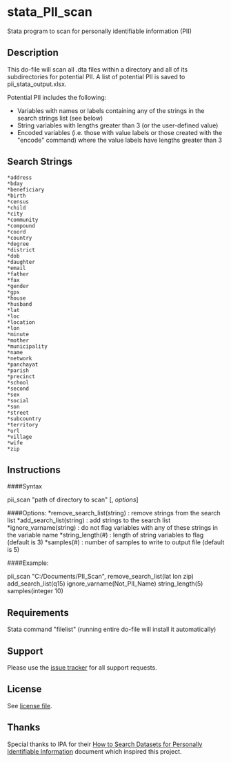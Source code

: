 # stata_PII_scan
Stata program to scan for personally identifiable information (PII)

## Description

This do-file will scan all .dta files within a directory and all of its subdirectories for potential PII. A list of potential PII is saved to pii_stata_output.xlsx.

Potential PII includes the following: 
- Variables with names or labels containing any of the strings in the search strings list (see below)
- String variables with lengths greater than 3 (or the user-defined value)
- Encoded variables (i.e. those with value labels or those created with the "encode" command) where the value labels have lengths greater than 3

## Search Strings 

	*address
	*bday
	*beneficiary
	*birth 
	*census
	*child
	*city
	*community
	*compound
	*coord
	*country
	*degree
	*district
	*dob
	*daughter
	*email
	*father
	*fax
	*gender
	*gps
	*house
	*husband
	*lat
	*loc 
	*location
	*lon
	*minute
	*mother
	*municipality
	*name
	*network
	*panchayat
	*parish
	*precinct
	*school
	*second
	*sex
	*social
	*son
	*street
	*subcountry
	*territory
	*url
	*village
	*wife
	*zip

## Instructions

####Syntax

pii_scan "path of directory to scan" [, *options*]

####Options:
	*remove_search_list(string) : remove strings from the search list 
	*add_search_list(string) : add strings to the search list 
	*ignore_varname(string) : do not flag variables with any of these strings in the variable name
	*string_length(#) : length of string variables to flag (default is 3)
	*samples(#) : number of samples to write to output file (default is 5) 

####Example: 

pii_scan "C:/Documents/PII_Scan", remove_search_list(lat lon zip) add_search_list(q15) ignore_varname(Not_PII_Name) string_length(5) samples(integer 10)

## Requirements

Stata command "filelist" (running entire do-file will install it automatically)

## Support

Please use the [issue tracker](https://github.com/J-PAL/PII-Scan/issues) for all support requests.

## License

See [license file](LICENSE.txt).

## Thanks
Special thanks to IPA for their [How to Search Datasets for Personally Identifiable Information](http://www.poverty-action.org/sites/default/files/Guideline_How-to-Search-Datasets-for-PII.pdf) document which inspired this project.